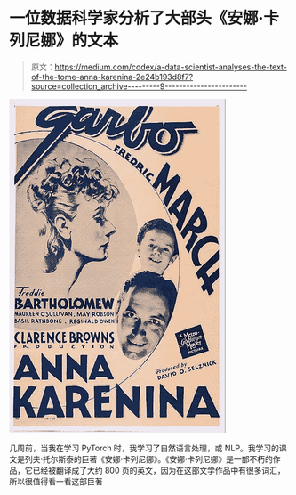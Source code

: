 # 一位数据科学家分析了大部头《安娜·卡列尼娜》的文本

> 原文：<https://medium.com/codex/a-data-scientist-analyses-the-text-of-the-tome-anna-karenina-2e24b193d8f7?source=collection_archive---------9----------------------->

![](img/b3937da8a2af6e29340399c2d97c0ccf.png)

几周前，当我在学习 PyTorch 时，我学习了自然语言处理，或 NLP。我学习的课文是列夫·托尔斯泰的巨著《安娜·卡列尼娜》。《安娜·卡列尼娜》是一部不朽的作品，它已经被翻译成了大约 800 页的英文，因为在这部文学作品中有很多词汇，所以很值得看一看这部巨著